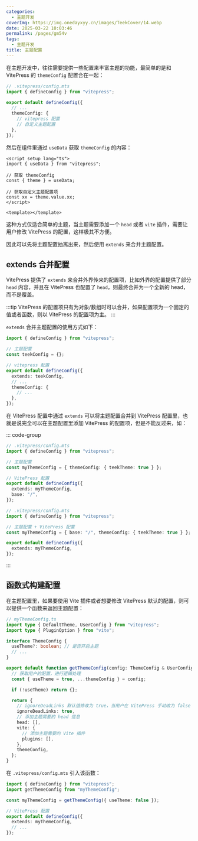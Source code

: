 ```yaml
---
categories:
  - 主题开发
coverImg: https://img.onedayxyy.cn/images/TeekCover/14.webp
date: 2025-03-22 10:03:46
permalink: /pages/gm54v
tags:
  - 主题开发
title: 主题配置
---
```

在主题开发中，往往需要提供一些配置来丰富主题的功能，最简单的是和 VitePress 的 `themeConfig` 配置合在一起：

```ts {8}
// .vitepress/config.mts
import { defineConfig } from "vitepress";

export default defineConfig({
  // ...
  themeConfig: {
    // vitepress 配置
    // 自定义主题配置
  },
});
```

然后在组件里通过 `useData` 获取 `themeConfig` 的内容：

```vue
<script setup lang="ts">
import { useData } from "vitepress";

// 获取 themeConfig
const { theme } = useData;

// 获取自定义主题配置项
const xx = theme.value.xx;
</script>

<template></template>
```

这种方式仅适合简单的主题，当主题需要添加一个 `head` 或者 `vite` 插件，需要让用户修改 VitePress 的配置，这样极其不方便。

因此可以先将主题配置抽离出来，然后使用 `extends` 来合并主题配置。

## extends 合并配置

VitePress 提供了 `extends` 来合并外界传来的配置项，比如外界的配置提供了部分 `head` 内容，并且在 VitePress 也配置了 `head`，则最终合并为一个全新的 head，而不是覆盖。

:::tip
VitePress 的配置项只有为对象/数组时可以合并，如果配置项为一个固定的值或者函数，则以 VitePress 的配置项为主。
:::

`extends` 合并主题配置的使用方式如下：

```ts {4,8}
import { defineConfig } from "vitepress";

// 主题配置
const teekConfig = {};

// vitepress 配置
export default defineConfig({
  extends: teekConfig,
  // ...
  themeConfig: {
    // ...
  },
});
```

在 VitePress 配置中通过 `extends` 可以将主题配置合并到 VitePress 配置里，也就是说完全可以在主题配置里添加 VitePress 的配置项，但是不能反过来，如：

::: code-group

```ts [各自配置]
// .vitepress/config.mts
import { defineConfig } from "vitepress";

// 主题配置
const myThemeConfig = { themeConfig: { teekTheme: true } };

// VitePress 配置
export default defineConfig({
  extends: myThemeConfig,
  base: "/",
});
```

```ts [统一配置]
// .vitepress/config.mts
import { defineConfig } from "vitepress";

// 主题配置 + VitePress 配置
const myThemeConfig = { base: "/", themeConfig: { teekTheme: true } };

export default defineConfig({
  extends: myThemeConfig,
});
```

:::

## 函数式构建配置

在主题配置里，如果要使用 Vite 插件或者想要修改 VitePress 默认的配置，则可以提供一个函数来返回主题配置：

```ts
// myThemeConfig.ts
import type { DefaultTheme, UserConfig } from "vitepress";
import type { PluginOption } from "vite";

interface ThemeConfig {
  useTheme?: boolean; // 是否开启主题
  // ...
}

export default function getThemeConfig(config: ThemeConfig & UserConfig<DefaultTheme.Config> = {}): UserConfig {
  // 获取用户的配置，进行逻辑处理
  const { useTheme = true, ...themeConfig } = config;

  if (!useTheme) return {};

  return {
    // ignoreDeadLinks 默认值修改为 true，当用户在 VitePress 手动改为 false 才为 false
    ignoreDeadLinks: true,
    // 添加主题需要的 head 信息
    head: [],
    vite: {
      // 添加主题需要的 Vite 插件
      plugins: [],
    },
    themeConfig,
  };
}
```

在 `.vitepress/config.mts` 引入该函数：

```ts
import { defineConfig } from "vitepress";
import getThemeConfig from "myThemeConfig";

const myThemeConfig = getThemeConfig({ useTheme: false });

// VitePress 配置
export default defineConfig({
  extends: myThemeConfig,
  // ...
});
```
